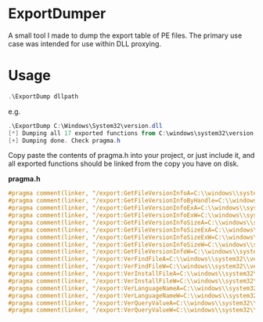# ExportDumper
A small tool I made to dump the export table of PE files. The primary use case was intended for use within DLL proxying.

# Usage
```powershell
.\ExportDump dllpath
```
e.g. 
```powershell
.\ExportDump C:\Windows\System32\version.dll
[*] Dumping all 17 exported functions from C:\windows\system32\version.dll.
[+] Dumping done. Check pragma.h
```

Copy paste the contents of pragma.h into your project, or just include it, and all exported functions should be linked from the copy you have on disk.

**pragma.h**
```c
#pragma comment(linker, "/export:GetFileVersionInfoA=C:\\windows\\system32\\version.GetFileVersionInfoA,@1")
#pragma comment(linker, "/export:GetFileVersionInfoByHandle=C:\\windows\\system32\\version.GetFileVersionInfoByHandle,@2")
#pragma comment(linker, "/export:GetFileVersionInfoExA=C:\\windows\\system32\\version.GetFileVersionInfoExA,@3")
#pragma comment(linker, "/export:GetFileVersionInfoExW=C:\\windows\\system32\\version.GetFileVersionInfoExW,@4")
#pragma comment(linker, "/export:GetFileVersionInfoSizeA=C:\\windows\\system32\\version.GetFileVersionInfoSizeA,@5")
#pragma comment(linker, "/export:GetFileVersionInfoSizeExA=C:\\windows\\system32\\version.GetFileVersionInfoSizeExA,@6")
#pragma comment(linker, "/export:GetFileVersionInfoSizeExW=C:\\windows\\system32\\version.GetFileVersionInfoSizeExW,@7")
#pragma comment(linker, "/export:GetFileVersionInfoSizeW=C:\\windows\\system32\\version.GetFileVersionInfoSizeW,@8")
#pragma comment(linker, "/export:GetFileVersionInfoW=C:\\windows\\system32\\version.GetFileVersionInfoW,@9")
#pragma comment(linker, "/export:VerFindFileA=C:\\windows\\system32\\version.VerFindFileA,@10")
#pragma comment(linker, "/export:VerFindFileW=C:\\windows\\system32\\version.VerFindFileW,@11")
#pragma comment(linker, "/export:VerInstallFileA=C:\\windows\\system32\\version.VerInstallFileA,@12")
#pragma comment(linker, "/export:VerInstallFileW=C:\\windows\\system32\\version.VerInstallFileW,@13")
#pragma comment(linker, "/export:VerLanguageNameA=C:\\windows\\system32\\version.VerLanguageNameA,@14")
#pragma comment(linker, "/export:VerLanguageNameW=C:\\windows\\system32\\version.VerLanguageNameW,@15")
#pragma comment(linker, "/export:VerQueryValueA=C:\\windows\\system32\\version.VerQueryValueA,@16")
#pragma comment(linker, "/export:VerQueryValueW=C:\\windows\\system32\\version.VerQueryValueW,@17")
```
